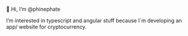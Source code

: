 👋 Hi, I’m @phinephate

I’m interested in typescript and angular stuff because I´m developing an app/ website for cryptocurrency.

